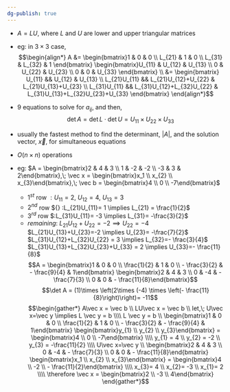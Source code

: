 ```yaml
---
dg-publish: true
---
```

- $A=LU$, where $L$ and $U$ are lower and upper triangular matrices
- eg: in $3\times3$ case, 
$$\begin{align*}
	A &= \begin{bmatrix}1 & 0 & 0 \\ L_{21} & 1 & 0 \\ L_{31} & L_{32} & 1 \end{bmatrix} \begin{bmatrix}U_{11} & U_{12} & U_{13} \\ 0 & U_{22} & U_{23} \\ 0 & 0 & U_{33} \end{bmatrix} \\
	&= \begin{bmatrix} U_{11} && U_{12} & U_{13} \\ L_{21}U_{11} && L_{21}U_{12}+U_{22} & L_{21}U_{13}+U_{23} \\ L_{31}U_{11} && L_{31}U_{12}+L_{32}U_{22} & L_{31}U_{13}+L_{32}U_{23}+U_{33} \end{bmatrix}
\end{align*}$$
- $9$ equations to solve for $a_{ij}$, and then, 
$$\det A = \det L \cdot \det U = U_{11}\times U_{22} \times U_{33}$$
- usually the fastest method to find the determinant, $|A|$, and the solution vector, $\vec x$, for simultaneous equations
- $O(n\times n)$ operations

- eg: $A = \begin{bmatrix}2 & 4 & 3 \\ 1 & -2 & -2 \\ -3 & 3 & 2\end{bmatrix},\; \vec x = \begin{bmatrix}x_1 \\ x_{2}  \\ x_{3}\end{bmatrix},\; \vec b = \begin{bmatrix}4 \\ 0 \\ -7\end{bmatrix}$
	- $1^{st}$ row ${} :U_{11}=2$, $U_{12}=4$, $U_{13}=3$
	- $2^{nd}$ row ${} :L_{21}U_{11}= 1 \implies L_{21} = \frac{1}{2}$ 
	- $3^{rd}$ row $:L_{31}U_{11}= -3 \implies L_{31}= -\frac{3}{2}$
	- *remaining*:
		$L_{21}U_{12}+ U_{22}=-2 \implies U_{22}=-4$
		$L_{21}U_{13}+U_{23}=-2 \implies U_{23}= -\frac{7}{2}$
		$L_{31}U_{12}+L_{32}U_{22} = 3 \implies L_{32}=- \frac{3}{4}$
		$L_{31}U_{13}+L_{32}U_{23}+U_{33} = 2 \implies U_{33}=- \frac{11}{8}$
$$A = \begin{bmatrix}1 & 0 & 0 \\ \frac{1}{2} & 1 & 0 \\ - \frac{3}{2} & - \frac{9}{4} & 1\end{bmatrix} \begin{bmatrix}2 & 4 & 3 \\ 0 & -4 & - \frac{7}{3} \\ 0 & 0 & - \frac{11}{8}\end{bmatrix}$$
$$\det A = (1)\times \left(2\times (-4) \times \left(- \frac{11}{8}\right)\right)= -11$$
$$\begin{gather*}
	A\vec x = \vec b \\
	LU\vec x = \vec b \\
	let,\; U\vec x=\vec y \implies L \vec y = b  \\\\
	L \vec y = b \\
	\begin{bmatrix}1 & 0 & 0 \\ \frac{1}{2} & 1 & 0 \\ - \frac{3}{2} & - \frac{9}{4} & 1\end{bmatrix} \begin{bmatrix}y_{1} \\ y_{2} \\ y_{3}\end{bmatrix} = \begin{bmatrix}4 \\ 0 \\ -7\end{bmatrix} \\\\
	y_{1} = 4 \\
	y_{2} = -2 \\
	y_{3} = -\frac{11}{2} \\\\
	U\vec x=\vec y \\
	\begin{bmatrix}2 & 4 & 3 \\ 0 & -4 & - \frac{7}{3} \\ 0 & 0 & - \frac{11}{8}\end{bmatrix} \begin{bmatrix}x_1 \\ x_{2}  \\ x_{3}\end{bmatrix} = \begin{bmatrix}4 \\ -2 \\ - \frac{11}{2}\end{bmatrix} \\\\
	x_{3}= 4 \\
	x_{2}= -3 \\
	x_{1}= 2 \\\\
	\therefore \vec x = \begin{bmatrix}2 \\ -3 \\ 4\end{bmatrix}
\end{gather*}$$
